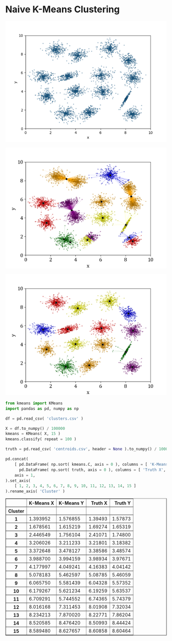 # Naive K-Means Clustering

<p align="center">
    <img src="photos/clusters.png">
</p>

<p align="center">
    <img src="photos/clusters1.png">
</p>

<p align="center">
    <img src="photos/clusters100.png">
</p>

```python
from kmeans import KMeans
import pandas as pd, numpy as np
```


```python
df = pd.read_csv( 'clusters.csv' )
```


```python
X = df.to_numpy() / 100000
kmeans = KMeans( X, 15 )
kmeans.classify( repeat = 100 )
```


```python
truth = pd.read_csv( 'centroids.csv', header = None ).to_numpy() / 100000
```


```python
pd.concat( 
    [ pd.DataFrame( np.sort( kmeans.C, axis = 0 ), columns = [ 'K-Means X', 'K-Means Y' ] ),
      pd.DataFrame( np.sort( truth, axis = 0 ), columns = [ 'Truth X', 'Truth Y' ] ) ],
    axis = 1,
).set_axis(
    [ 1, 2, 3, 4, 5, 6, 7, 8, 9, 10, 11, 12, 13, 14, 15 ] 
).rename_axis( 'Cluster' )
```




<div>
<style scoped>
    .dataframe tbody tr th:only-of-type {
        vertical-align: middle;
    }

    .dataframe tbody tr th {
        vertical-align: top;
    }

    .dataframe thead th {
        text-align: right;
    }
</style>
<table border="1" class="dataframe">
  <thead>
    <tr style="text-align: right;">
      <th></th>
      <th>K-Means X</th>
      <th>K-Means Y</th>
      <th>Truth X</th>
      <th>Truth Y</th>
    </tr>
    <tr>
      <th>Cluster</th>
      <th></th>
      <th></th>
      <th></th>
      <th></th>
    </tr>
  </thead>
  <tbody>
    <tr>
      <th>1</th>
      <td>1.393952</td>
      <td>1.576855</td>
      <td>1.39493</td>
      <td>1.57873</td>
    </tr>
    <tr>
      <th>2</th>
      <td>1.678561</td>
      <td>1.615219</td>
      <td>1.69274</td>
      <td>1.65319</td>
    </tr>
    <tr>
      <th>3</th>
      <td>2.446549</td>
      <td>1.756104</td>
      <td>2.41071</td>
      <td>1.74800</td>
    </tr>
    <tr>
      <th>4</th>
      <td>3.206026</td>
      <td>3.211233</td>
      <td>3.21801</td>
      <td>3.18382</td>
    </tr>
    <tr>
      <th>5</th>
      <td>3.372648</td>
      <td>3.478127</td>
      <td>3.38586</td>
      <td>3.48574</td>
    </tr>
    <tr>
      <th>6</th>
      <td>3.988700</td>
      <td>3.994159</td>
      <td>3.98934</td>
      <td>3.97671</td>
    </tr>
    <tr>
      <th>7</th>
      <td>4.177997</td>
      <td>4.049241</td>
      <td>4.16383</td>
      <td>4.04142</td>
    </tr>
    <tr>
      <th>8</th>
      <td>5.078183</td>
      <td>5.462597</td>
      <td>5.08785</td>
      <td>5.46059</td>
    </tr>
    <tr>
      <th>9</th>
      <td>6.065750</td>
      <td>5.581439</td>
      <td>6.04328</td>
      <td>5.57352</td>
    </tr>
    <tr>
      <th>10</th>
      <td>6.179267</td>
      <td>5.621234</td>
      <td>6.19259</td>
      <td>5.63537</td>
    </tr>
    <tr>
      <th>11</th>
      <td>6.709291</td>
      <td>5.744552</td>
      <td>6.74365</td>
      <td>5.74379</td>
    </tr>
    <tr>
      <th>12</th>
      <td>8.016168</td>
      <td>7.311453</td>
      <td>8.01908</td>
      <td>7.32034</td>
    </tr>
    <tr>
      <th>13</th>
      <td>8.234213</td>
      <td>7.870020</td>
      <td>8.22771</td>
      <td>7.86204</td>
    </tr>
    <tr>
      <th>14</th>
      <td>8.520585</td>
      <td>8.476420</td>
      <td>8.50993</td>
      <td>8.44424</td>
    </tr>
    <tr>
      <th>15</th>
      <td>8.589480</td>
      <td>8.627657</td>
      <td>8.60858</td>
      <td>8.60464</td>
    </tr>
  </tbody>
</table>
</div>

